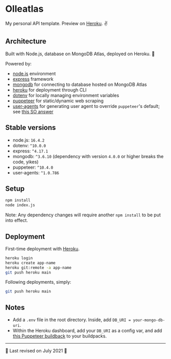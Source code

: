 # Olleatlas

My personal API template. Preview on [Heroku](https://olleatlas.herokuapp.com/users/1). ✌️

## Architecture

Built with Node.js, database on MongoDB Atlas, deployed on Heroku. 💪

Powered by:
- [node.js](https://github.com/nodejs/node) environment
- [express](https://github.com/expressjs/express) framework
- [mongodb](https://github.com/mongodb/node-mongodb-native) for connecting to database hosted on MongoDB Atlas
- [heroku](https://github.com/heroku/cli) for deployment through CLI
- [dotenv](https://github.com/motdotla/dotenv) for locally managing environment variables
- [puppeteer](https://github.com/puppeteer/puppeteer) for static/dynamic web scraping
- [user-agents](https://github.com/intoli/user-agents) for generating user agent to override `puppeteer`'s default; see [this SO answer](https://stackoverflow.com/a/69333432/8919391)

## Stable versions

- node.js: `16.4.2`
- dotenv: `^10.0.0`
- express: `^4.17.1`
- mongodb: `^3.6.10` (dependency with version `4.0.0` or higher breaks the code, yikes)
- puppeteer: `^10.4.0`
- user-agents: `^1.0.786`

## Setup

```bash
npm install
node index.js
```

Note: Any dependency changes will require another `npm install` to be put into effect.

## Deployment

First-time deployment with [Heroku](http://heroku.com/).

```bash
heroku login
heroku create app-name
heroku git:remote -a app-name
git push heroku main
```

Following deployments, simply:
```bash
git push heroku main
```

## Notes

- Add a `.env` file in the root directory. Inside, add `DB_URI = your-mongo-db-uri`.
- Within the Heroku dashboard, add your `DB_URI` as a config var, and add [this Puppeteer buildback](https://github.com/jontewks/puppeteer-heroku-buildpack) to your buildpacks.

---

🍉 Last revised on July 2021 🍉
